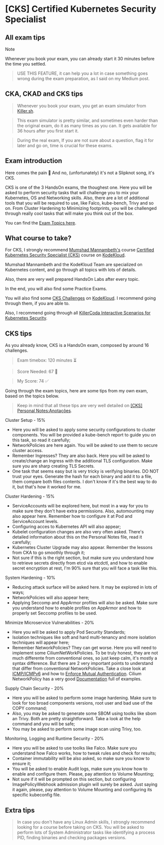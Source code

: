 # [CKS] Certified Kubernetes Security Specialist

## All exam tips
> [!NOTE] 
> Whenever you book your exam, you can already start it 30 minutes before the time you settled.

> USE THIS FEATURE, it can help you a lot in case something goes wrong during the exam preparation, as I said on my Medium post.

## CKA, CKAD and CKS tips
> Whenever you book your exam, you get an exam simulator from [Killer.sh](https://killer.sh/). 

>This  exam simulator is pretty similar, and sometimes even harder than the original exam, do it as many times as you can. It gets available for 36 hours after you first start it.

> During the real exam, If you are not sure about a question, flag it for later and go on, time is crucial for these exams.

## Exam introduction

Here comes the pain 🙂
And no, (unfortunately) it's not a Slipknot song, it's CKS.

CKS is one of the 3 HandsOn exams, the thoughest one. Here you will be asked to perform security tasks that will challenge you to mix your Kubernetes, OS and Networking skills. Also, there are a lot of additional tools that you will be required to use, like Falco, kube-bench, Trivy and so on. From Cluster Hardening to Minimizing footprints, you will be challenged through really cool tasks that will make you think out of the box. 

You can find the [Exam Topics here](https://training.linuxfoundation.org/certification/certified-kubernetes-security-specialist/).

## What course to take?
For CKS, I strongly recommend [Mumshad Mannambeth's](https://www.linkedin.com/in/mmumshad/) course [Certified Kubernetes Security Specialist (CKS)](https://learn.kodekloud.com/user/courses/certified-kubernetes-security-specialist-cks) course on [KodeKloud](https://learn.kodekloud.com/).

Mumshad Mannambeth and the KodeKloud Team are specialized on Kubernetes content, and go through all topics with lots of details.

Also, there are very well prepared HandsOn Labs after every topic.

In the end, you will also find some Practice Exams.

You will also find some [CKS Challenges](https://learn.kodekloud.com/user/courses/cks-challenges) on [KodeKloud](https://learn.kodekloud.com/). I recommend going through them, if you are able to. 

Also, I recommend going through all [KillerCoda Interactive Scenarios for Kubernetes Security](https://killercoda.com/killer-shell-cks).

## CKS tips
As you already know, CKS is a HandsOn exam, composed by around 16 challenges.

>Exam timebox: 120 minutes ⏳

>Score Needed: 67 🎯

>My Score: 74 ✅

Going through the exam topics, here are some tips from my own exam, based on the topics below. 

>Keep in mind that all these tips are very well detailed on [[CKS] Personal Notes:Anotações](./[CKS]%20Personal%20notes:Anotações.pdf).

Cluster Setup - 15%
* Here you will be asked to apply some security configurations to cluster components. You will be provided a kube-bench report to guide you on this task, so read it carefully;
* NetworkPolicies are here again. You will be asked to use them to secure cluster access.
* Remember Ingresses? They are also back. Here you will be asked to create/change an Ingress with the additional TLS configuration. Make sure you are sharp creating TLS Secrets.
* One task that seems easy but is very tricky is verifying binaries. DO NOT trust your eyes. Generate the hash for each binary and add it to a file, them compare both files contents. I don't know if it's the best way to do it, but that's how it worked for me.

Cluster Hardening - 15%
* ServiceAccounts will be explored here, but most in a way for you to make sure they don't have extra permissions. Also, automounting may also appear here. Remember how to configure it at Pod and ServiceAccount levels.
* Configuring acces to Kubernetes API will also appear;
* Kubelet configuration changes are also very often asked. There's detailed information about this on the Personal Notes file, read it carefully;
* Kubernetes Cluster Upgrade may also appear. Remember the lessons from CKA to go smoothly through it;
* Not sure if this is the right section, but make sure you understand how to retrieve secrets directly from etcd via etcdctl, and how to enable secret encryption at rest, I'm 90% sure that you will face a task like this.

System Hardening - 10%
* Reducing attack surface will be asked here. It may be explored in lots of ways;
* NetworkPolicies will also appear here;
* Applying Seccomp and AppArmor profiles will also be asked. Make sure you understand how to enable profiles on AppArmor and how to properly set Seccomp profiles to be used.

Minimize Microservice Vulnerabilities - 20%
* Here you will be asked to apply Pod Security Standards;
* Isolation techniques like soft and hard multi-tenancy and more isolation techniques will appear here;
* Remember NetworkPolicies? They can get worse. Here you will need to implement some CiliumNetWorkPolicies. To be truly honest, they are not much differente from conventional ones, so just keep calm, it's mostly a syntax difference. But there are 2 very important points to understand that differ from conventional NetworkPolicies. Take a close look at [ICMP/ICMPv6](https://docs.cilium.io/en/stable/security/policy/language/#example-icmp-icmpv6) and how to [Enforce Mutual Authentication](https://docs.cilium.io/en/v1.16/network/servicemesh/mutual-authentication/mutual-authentication-example/#enforce-mutual-authentication). Cilium NetworkPolicy has a very good [Documentation](https://docs.cilium.io/en/v1.16/security/policy/#network-policy) full of examples.

Supply Chain Security - 20%
* Here you will be asked to perform some image hardening. Make sure to look for too broad components versions, root user and bad use of the COPY command;
* Also, you may be asked to generate some SBOM using toolks like sbom an Trivy. Both are pretty straightforward. Take a look at the help command and you will be safe;
* You may be asked to perform some image scan using Trivy, too.

Monitoring, Logging and Runtime Security - 20%
* Here you will be asked to use toolks like Falco. Make sure you understand how Falco works, how to tweak rules and check for results;
* Container immutability will be also asked, so make sure you know to ensure it;
* You will be asked to enable Audit logs, make sure you know how to enable and configure them. Please, pay attention to Volume Mounting;
* Not sure if it will be prompted on this section, but configuring ImagePolicyWebhook admission plugin will surely be asked. Just saying it again, please, pay attention to Volume Mounting and configuring its specific kubeconfig file.

## Extra tips

> In case you don't have any Linux Admin skills, I strongly recommend looking for a course before taking on CKS. You will be asked to perform lots of System Administrator tasks like identifying a process PID, finding binaries and checking packages versions.